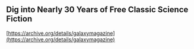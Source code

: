 ## Dig into Nearly 30 Years of Free Classic Science Fiction
  
  [https://archive.org/details/galaxymagazine](https://archive.org/details/galaxymagazine)